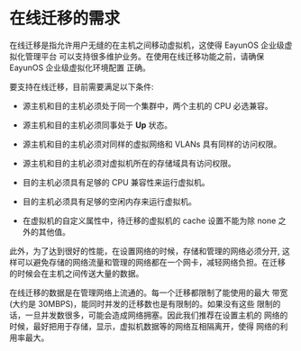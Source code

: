 # 在线迁移的需求

在线迁移是指允许用户无缝的在主机之间移动虚拟机，这使得 EayunOS 企业级虚拟化管理平台
可以支持很多维护业务。在使用在线迁移功能之前，请确保 EayunOS 企业级虚拟化环境配置
正确。

要支持在线迁移，目前需要满足以下条件:

* 源主机和目的主机必须处于同一个集群中，两个主机的 CPU 必选兼容。

* 源主机和目的主机必须同事处于 **Up** 状态。

* 源主机和目的主机必须对同样的虚拟网络和 VLANs 具有同样的访问权限。

* 源主机和目的主机必须对虚拟机所在的存储域具有访问权限。

* 目的主机必须具有足够的 CPU 兼容性来运行虚拟机。

* 目的主机必须具有足够的空闲内存来运行虚拟机。

* 在虚拟机的自定义属性中，待迁移的虚拟机的 cache 设置不能为除 none
  之外的其他值。

此外，为了达到很好的性能，在设置网络的时候，存储和管理的网络必须分开,
这样可以避免存储的网络流量和管理的网络都在一个网卡，减轻网络负担。在迁移
的时候会在主机之间传送大量的数据。

在线迁移的数据是在管理网络上流通的。每一个迁移都限制了能使用的最大
带宽(大约是 30MBPS)，能同时并发的迁移数也是有限制的。如果没有这些
限制的话，一旦并发数很多，可能会造成网络拥塞。因此我们推荐在设置主机的
网络的时候，最好把用于存储，显示，虚拟机数据等的网络互相隔离开，使得
网络的利用率最大。
